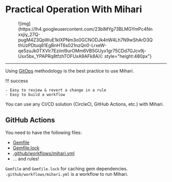 # Practical Operation With Mihari

<figure markdown>
  ![img](https://lh4.googleusercontent.com/23blMYg73BLMGYmPc4Nnxxjiy_27Q-pugM4Z3QpWuE1klXPNm3o0GCNODJk4nW4Lh7N9wShArD3QthUzPDtuq81EgBnHT6s021nzQn0-LrxeW-qe5zuJk0TXVIr7Eziinl9urOMm6VB5GUyx1gr75CDd7GJcv9j-Usx5bx_YPAPRq8tfzhTOFUxA9AFk8A){: style="height:480px"}
</figure>

---

Using [GitOps](https://www.redhat.com/en/topics/devops/what-is-gitops) methodology is the best practice to use Mihari.

!!! success

    - Easy to review & revert a change in a rule
    - Easy to build a workflow

You can use any CI/CD solution (CircleCI, GitHub Actions, etc.) with Mihari.

## GitHub Actions

You need to have the following files:

- [Gemfile](https://github.com/ninoseki/jsac_mihari_workshop/blob/main/Gemfile)
- [Gemfile.lock](https://github.com/ninoseki/jsac_mihari_workshop/blob/main/Gemfile.lock)
- [.github/workflows/mihari.yml](https://github.com/ninoseki/jsac_mihari_workshop/blob/main/.github/workflows/mihari.yml)
- ... and rules!

`Gemfile` and `Gemfile.lock` for caching gem dependencies. `.github/workflows/mihari.yml` is a workflow to run Mihari.
